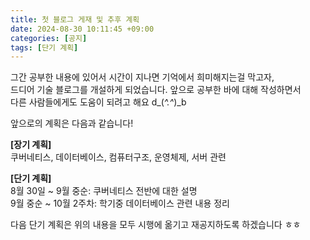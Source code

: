 ```yaml
---
title: 첫 블로그 게재 및 추후 계획
date: 2024-08-30 10:11:45 +09:00
categories: [공지]
tags: [단기 계획]
---
```


그간 공부한 내용에 있어서 시간이 지나면 기억에서 희미해지는걸 막고자,  
드디어 기술 블로그를 개설하게 되었습니다. 앞으로 공부한 바에 대해 작성하면서  
다른 사람들에게도 도움이 되려고 해요 d\_(_^.^_)\_b

앞으로의 계획은 다음과 같습니다!

**[장기 계획]**  
쿠버네티스, 데이터베이스, 컴퓨터구조, 운영체제, 서버 관련

**[단기 계획]**  
8월 30일 ~ 9월 중순: 쿠버네티스 전반에 대한 설명  
9월 중순 ~ 10월 2주차: 학기중 데이터베이스 관련 내용 정리

다음 단기 계획은 위의 내용을 모두 시행에 옮기고 재공지하도록 하겠습니다 ㅎㅎ
